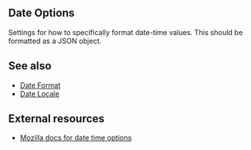 Date Options
------------
Settings for how to specifically format date-time values. This should be formatted as a JSON object.

See also
--------
 - [Date Format](dateformat.md)
 - [Date Locale](datelocale.md)

 External resources
------------------
 - [Mozilla docs for date time options](https://developer.mozilla.org/en-US/docs/Web/JavaScript/Reference/Global_Objects/Intl/DateTimeFormat/DateTimeFormat#date-time_component_options)